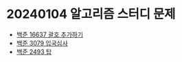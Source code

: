 # 20240104 알고리즘 스터디 문제

- [백준 16637 괄호 추가하기](https://www.acmicpc.net/problem/16637)
- [백준 3079 입국심사](https://www.acmicpc.net/problem/3079)
- [백준 2493 탑](https://www.acmicpc.net/problem/2493)

